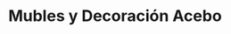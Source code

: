 ---
title: "Mubles y Decoración Acebo"
url: /alcala-de-henares/mubles-y-decoracion-acebo/
shop: Möbel
---